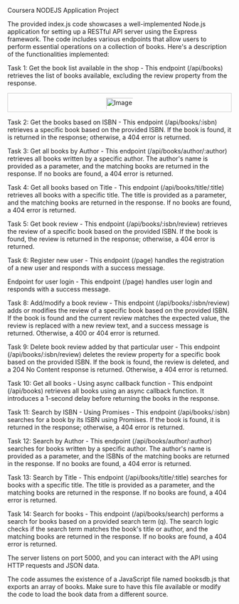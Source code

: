 Coursera NODEJS Application Project 

The provided index.js code showcases a well-implemented Node.js application for setting up a RESTful API server using the Express framework. The code includes various endpoints that allow users to perform essential operations on a collection of books. Here's a description of the functionalities implemented:

Task 1: Get the book list available in the shop - This endpoint (/api/books) retrieves the list of books available, excluding the review property from the response.


<div style="border: 1px solid #ccc; padding: 10px; display: flex; justify-content: center;">
  <a href="https://github.com/poliklinikvildan/expressBookReviews/assets/134360221/aea42c0b-3c14-473d-ab4e-a90659738682" target="_blank">
    <img src="https://github.com/poliklinikvildan/expressBookReviews/assets/134360221/aea42c0b-3c14-473d-ab4e-a90659738682" alt="Image" style="width: 120%;">
  </a>
</div>


Task 2: Get the books based on ISBN - This endpoint (/api/books/:isbn) retrieves a specific book based on the provided ISBN. If the book is found, it is returned in the response; otherwise, a 404 error is returned.

Task 3: Get all books by Author - This endpoint (/api/books/author/:author) retrieves all books written by a specific author. The author's name is provided as a parameter, and the matching books are returned in the response. If no books are found, a 404 error is returned.

Task 4: Get all books based on Title - This endpoint (/api/books/title/:title) retrieves all books with a specific title. The title is provided as a parameter, and the matching books are returned in the response. If no books are found, a 404 error is returned.

Task 5: Get book review - This endpoint (/api/books/:isbn/review) retrieves the review of a specific book based on the provided ISBN. If the book is found, the review is returned in the response; otherwise, a 404 error is returned.

Task 6: Register new user - This endpoint (/page) handles the registration of a new user and responds with a success message.

Endpoint for user login - This endpoint (/page) handles user login and responds with a success message. 

Task 8: Add/modify a book review - This endpoint (/api/books/:isbn/review) adds or modifies the review of a specific book based on the provided ISBN. If the book is found and the current review matches the expected value, the review is replaced with a new review text, and a success message is returned. Otherwise, a 400 or 404 error is returned.

Task 9: Delete book review added by that particular user - This endpoint (/api/books/:isbn/review) deletes the review property for a specific book based on the provided ISBN. If the book is found, the review is deleted, and a 204 No Content response is returned. Otherwise, a 404 error is returned.

Task 10: Get all books - Using async callback function - This endpoint (/api/books) retrieves all books using an async callback function. It introduces a 1-second delay before returning the books in the response.

Task 11: Search by ISBN - Using Promises - This endpoint (/api/books/:isbn) searches for a book by its ISBN using Promises. If the book is found, it is returned in the response; otherwise, a 404 error is returned.

Task 12: Search by Author - This endpoint (/api/books/author/:author) searches for books written by a specific author. The author's name is provided as a parameter, and the ISBNs of the matching books are returned in the response. If no books are found, a 404 error is returned.

Task 13: Search by Title - This endpoint (/api/books/title/:title) searches for books with a specific title. The title is provided as a parameter, and the matching books are returned in the response. If no books are found, a 404 error is returned.

Task 14: Search for books - This endpoint (/api/books/search) performs a search for books based on a provided search term (q). 
The search logic checks if the search term matches the book's title or author, and the matching books are returned in the response. If no books are found, a 404 error is returned.

The server listens on port 5000, and you can interact with the API using HTTP requests and JSON data.   

The code assumes the existence of a JavaScript file named booksdb.js that exports an array of books. Make sure to have this file available or modify the code to load the book data from a different source.
